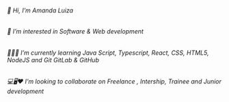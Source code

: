 ###### 👋 Hi, I’m Amanda Luiza
###### 👀 I’m interested in Software & Web development
###### 👩🏾‍🎓 I’m currently learning Java Script, Typescript, React, CSS, HTML5, NodeJS and Git GitLab & GitHub
###### 💻🖥️❤ I’m looking to collaborate on Freelance , Intership, Trainee and Junior development

<!---
AmandaDev25/AmandaDev25 is a ✨ special ✨ repository because its `README.md` (this file) appears on your GitHub profile.
You can click the Preview link to take a look at your changes.
--->
